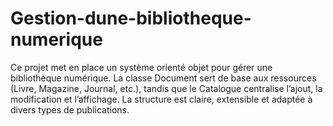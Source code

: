 # Gestion-dune-bibliotheque-numerique
Ce projet met en place un système orienté objet pour gérer une bibliothèque numérique. La classe Document sert de base aux ressources (Livre, Magazine, Journal, etc.), tandis que le Catalogue centralise l’ajout, la modification et l’affichage. La structure est claire, extensible et adaptée à divers types de publications.

